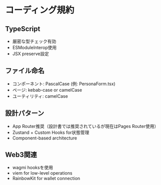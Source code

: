 # コーディング規約

## TypeScript
- 厳密な型チェック有効
- ESModuleInterop使用
- JSX preserve設定

## ファイル命名
- コンポーネント: PascalCase (例: PersonaForm.tsx)
- ページ: kebab-case or camelCase
- ユーティリティ: camelCase

## 設計パターン
- App Router推奨（設計書では推奨されているが現在はPages Router使用）
- Zustand + Custom Hooks for状態管理
- Component-based architecture

## Web3関連
- wagmi hooksを使用
- viem for low-level operations
- RainbowKit for wallet connection